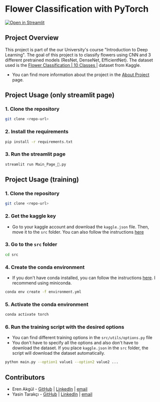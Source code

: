 # Flower Classification with PyTorch

[![Open in Streamlit](https://static.streamlit.io/badges/streamlit_badge_black_white.svg)](https://flowerclassification.streamlit.app/)

## Project Overview

This project is part of the our University's course "Introduction to Deep Learning". The goal of this project is to classify flowers using CNN and 3 different pretrained models (ResNet, DenseNet, EfficientNet). The dataset used is the [Flower Classification | 10 Classes |](https://www.kaggle.com/datasets/utkarshsaxenadn/flower-classification-5-classes-roselilyetc) dataset from Kaggle.
* You can find more information about the project in the [About Project](https://flowerclassification.streamlit.app/About_Project_%F0%9F%93%96) page.

## Project Usage (only streamlit page)

### 1. Clone the repository

```bash
git clone <repo-url>
```

### 2. Install the requirements

```bash
pip install -r requirements.txt
```

### 3. Run the streamlit page

```bash
streamlit run Main_Page_🏡.py
```

## Project Usage (training)

### 1. Clone the repository

```bash
git clone <repo-url>
```

### 2. Get the kaggle key

* Go to your kaggle account and download the `kaggle.json` file. Then, move it to the `src` folder. You can also follow the instructions [here](https://www.kaggle.com/docs/api#authentication)

### 3. Go to the `src` folder

```bash
cd src
```

### 4. Create the conda environment

* If you don't have conda installed, you can follow the instructions [here](https://docs.conda.io/projects/conda/en/latest/user-guide/install/). I recommend using miniconda.

```bash
conda env create -f environment.yml
```

### 5. Activate the conda environment

```bash
conda activate torch
```

### 6. Run the training script with the desired options

* You can find different training options in the `src/utils/options.py` file
* You don't have to specify all the options and also don't have to download the dataset. If you place `kaggle.json` in the `src` folder, the script will download the dataset automatically.

```bash
python main.py --option1 value1 --option2 value2 ...
```


## Contributors

* Eren Akgül - [GitHub](https://github.com/akguleren) | [LinkedIn](https://www.linkedin.com/in/akguleren) | [email](mailto:akguleren53@gmail.com)
* Yasin Tarakçı - [GitHub](https://github.com/ysntrkc) | [LinkedIn](https://www.linkedin.com/in/yasintarakci) | [email](mailto:yasintarakci42@gmailcom)
